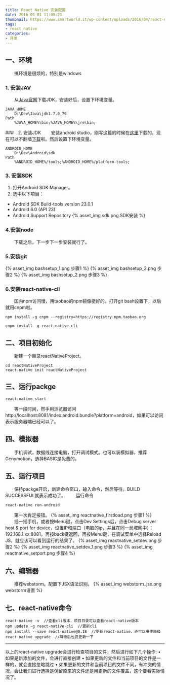 ```yaml
---
title: React Native 安装配置
date: 2016-03-01 11:00:23
thumbnail: https://www.smartworld.it/wp-content/uploads/2016/04/react-native.png
tags:
- react native
categories: 
- 开发
---
```


## 一、环境
　　搞环境是很烦的，特别是windows
### 1. 安装JAV
　　从[Java官网](http://www.oracle.com/technetwork/java/javase/downloads/index-jsp-138363.html)下载JDK，安装好后，设置下环境变量。
```
JAVA_HOME 
    D:\Dev\Java\jdk1.7.0_79
Path 
    %JAVA_HOME%\bin;%JAVA_HOME%\jre\bin;
```
###　2. 安装JDK
　　安装android studio，刚写这篇的时候在[这里](http://www.androiddevtools.cn/)下载的，现在可以不翻墙[下载](https://developer.android.google.cn/studio/index.html)啦。然后设置下环境变量。
```
ANDROID_HOME 
    D:\Dev\Android\sdk
Path 
    %ANDROID_HOME%/tools;%ANDROID_HOME%/platform-tools;
```

<!--more-->

### 3. 安装SDK
1. 打开Android SDK Manager。
2. 选中以下项目：
* Android SDK Build-tools version 23.0.1
* Android 6.0 (API 23)
* Android Support Repository
{% asset_img sdk.png SDK安装 %}

### 4.安装node
　　下载之后，下一步下一步安装就行了。
### 5.安装git
{% asset_img bashsetup_1.png 步骤1 %}
{% asset_img bashsetup_2.png 步骤2 %}
{% asset_img bashsetup_2.png 步骤3 %}

### 6.安装react-native-cli
　　国内npm访问慢，用taobao的npm镜像挺好的。打开git bash设置下，以后就用cnpm啦。
```
npm install -g cnpm --registry=https://registry.npm.taobao.org

cnpm install -g react-native-cli

```

## 二、项目初始化
　　新建一个目录reactNativeProject。
```
cd reactNativeProject
react-native init reactNativeProject

```

## 三、运行packge
```
react-native start
```
　　等一段时间，然手用浏览器访问http://localhost:8081/index.android.bundle?platform=android，如果可以访问表示服务器端已经可以了。

## 四、模拟器
　　手机调试，数据线连接电脑，打开调试模式。也可以装模拟器，推荐Genymotion，选择BASIC是免费的。

## 五、运行项目
　　保持packge开启，新建命令窗口，输入命令，然后等待。BUILD SUCCESSFUL就表示成功了。
　　运行命令
```
react-native run-android
```
　　第一次肯定报错。
{% asset_img reactnative_firstload.png 步骤1 %}
　　摇一摇手机，或者按Menu键，点击Dev Settings后，点击Debug server host & port for device，设置IP和端口（电脑的ip，并且在同一局域网中）：192.168.1.xx:8081，再按back键返回，再按Menu键，在调试菜单中选择Reload JS，就应该可以看到运行的结果了。
{% asset_img reactnative_setdev.png 步骤2 %}
{% asset_img reactnative_setdev_1.png 步骤3 %}
{% asset_img reactnative_setport.png 步骤4 %}

## 六、编辑器
　　推荐webstorm。配置下JSX语法识别。
{% asset_img webstorm_jsx.png webstorm设置 %}

## 七、react-native命令

```
react-native -v  //查看cli版本，项目目录可以查看react-native版本
npm update -g react-native-cli  //更新cli
npm install --save react-native@0.18  //更新react-native，还可以用作降级
react-native upgrade  //降级后也要更新一下

```
------

以上的react-native upgrade会进行检查项目的文件，然后进行如下几个操作:
• 如果是新添加的文件，会进行直接创建
• 如果更新的文件和当前项目的文件是一样的，就会直接忽略跳过
• 如果更新的文件和当前项目的文件不同，有冲突的情况，会让我们进行选择是保留原来的文件还是用更新的文件覆盖，这个要看实际情况了。
